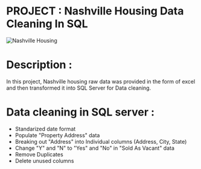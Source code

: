 # PROJECT : Nashville Housing Data Cleaning In SQL

![Nashville Housing](http://www.nashville-mdha.org/wp-content/uploads/2015/01/MPZ0266JohnHenryHale900x600_compressed30.jpg "Nashville Housing")

# Description :

In this project, Nashville housing raw data was provided in the form of excel and then transformed it into SQL Server for Data cleaning.

# Data cleaning in SQL server :

* Standarized date format
* Populate "Property Address" data
* Breaking out "Address" into Individual columns (Address, City, State)
* Change "Y" and "N" to "Yes" and "No" in "Sold As Vacant" data
* Remove Duplicates
* Delete unused columns
